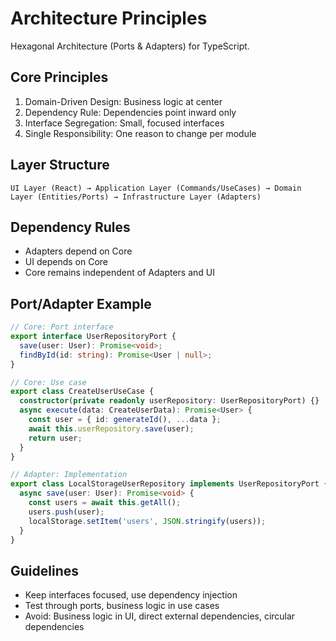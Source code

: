 # Architecture Principles

Hexagonal Architecture (Ports & Adapters) for TypeScript.

## Core Principles
1. Domain-Driven Design: Business logic at center
2. Dependency Rule: Dependencies point inward only  
3. Interface Segregation: Small, focused interfaces
4. Single Responsibility: One reason to change per module

## Layer Structure
```
UI Layer (React) → Application Layer (Commands/UseCases) → Domain Layer (Entities/Ports) → Infrastructure Layer (Adapters)
```

## Dependency Rules
- Adapters depend on Core
- UI depends on Core
- Core remains independent of Adapters and UI

## Port/Adapter Example
```typescript
// Core: Port interface
export interface UserRepositoryPort {
  save(user: User): Promise<void>;
  findById(id: string): Promise<User | null>;
}

// Core: Use case
export class CreateUserUseCase {
  constructor(private readonly userRepository: UserRepositoryPort) {}
  async execute(data: CreateUserData): Promise<User> {
    const user = { id: generateId(), ...data };
    await this.userRepository.save(user);
    return user;
  }
}

// Adapter: Implementation
export class LocalStorageUserRepository implements UserRepositoryPort {
  async save(user: User): Promise<void> {
    const users = await this.getAll();
    users.push(user);
    localStorage.setItem('users', JSON.stringify(users));
  }
}
```

## Guidelines
- Keep interfaces focused, use dependency injection
- Test through ports, business logic in use cases
- Avoid: Business logic in UI, direct external dependencies, circular dependencies